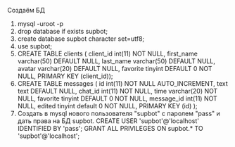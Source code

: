 Создаём БД
1. mysql -uroot -p
2. drop database if exists supbot;
3. create database supbot character set=utf8; 
4. use supbot;
5. CREATE TABLE clients (
client_id int(11) NOT NULL, 
first_name varchar(50) DEFAULT NULL, 
last_name varchar(50) DEFAULT NULL, 
avatar varchar(20) DEFAULT NULL, 
favorite tinyint DEFAULT 0 NOT NULL, 
PRIMARY KEY (client_id));
6. CREATE TABLE messages (
id int(11) NOT NULL AUTO_INCREMENT, 
text text DEFAULT NULL, 
chat_id int(11) NOT NULL, 
time varchar(20) NOT NULL, 
favorite tinyint DEFAULT 0 NOT NULL,
message_id int(11) NOT NULL, 
edited tinyint default 0 NOT NULL, 
PRIMARY KEY (id)
);
7. Создать в mysql нового пользователя "supbot" c паролем "pass" и дать права на БД supbot. 
CREATE USER 'supbot'@'localhost' IDENTIFIED BY 'pass';
GRANT ALL PRIVILEGES ON supbot.* TO 'supbot'@'localhost';
